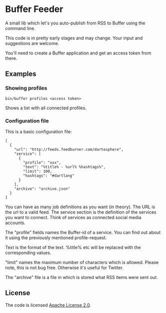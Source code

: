 # Buffer Feeder

A small lib which let's you auto-publish from RSS to Buffer
using the command line.

This code is in pretty early stages and may change. Your input
and suggestions are welcome.

You'll need to create a Buffer application and get an access
token from there.

## Examples

### Showing profiles

```
bin/buffer profiles <access token>
```

Shows a list with all connected profiles.

### Configuration file

This is a basic configuration file:

```
[
  {
    "url": "http://feeds.feedburner.com/dartosphere",
    "service": [
      {
        "profile": "xxx",
        "text": "%title% - %url% %hashtags%",
        "limit": 100,
        "hashtags": "#dartlang"
      }
    ],
    "archive": "archive.json"
  }
]
```

You can have as many job definitions as you want (in theory).
The URL is the url to a valid feed. The service section is the
definition of the services you want to connect. Think
of services as connected social media accounts.

The "profile" fields names the Buffer-id of a service. You can find
out about it using the previously mentioned profile-request.

Text is the format of the text. %title% etc will be replaced with
the corresponding values.

"limit" names the maximum number of characters which is allowed. Please note, this
is not bug free. Otherwise it's useful for Twitter.

The "archive" file is a file in which is stored what RSS items
were sent out.

## License

The code is licensed [Apache License 2.0](https://www.apache.org/licenses/LICENSE-2.0.html).